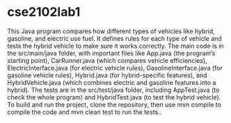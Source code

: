 # cse2102lab1

This Java program compares how different types of vehicles like hybrid, gasoline, and electric use fuel. It defines rules for each type of vehicle and tests the hybrid vehicle to make sure it works correctly. The main code is in the src/main/java folder, with important files like App.java (the program’s starting point), CarRunner.java (which compares vehicle efficiencies), ElectricInterface.java (for electric vehicle rules), GasolineInterface.java (for gasoline vehicle rules), Hybrid.java (for hybrid-specific features), and HybridVehicle.java (which combines electric and gasoline features into a hybrid). The tests are in the src/test/java folder, including AppTest.java (to check the whole program) and HybridTest.java (to test the hybrid vehicle). To build and run the project, clone the repository, then use mvn compile to compile the code and mvn clean test to run the tests..

